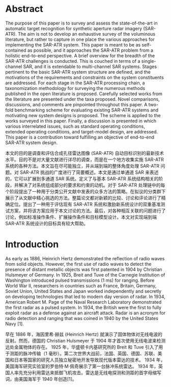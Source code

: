 # Abstract
The purpose of this paper is to survey and assess the state-of-the-art in automatic target recognition for synthetic aperture radar imagery (SAR-ATR). The aim is not to develop an exhaustive survey of the voluminous literature, but rather to capture in one place the various approaches for implementing the SAR-ATR system. This paper is meant to be as self-contained as possible, and it approaches the SAR-ATR problem from a holistic end-to-end perspective. A brief overview for the breadth of the SAR-ATR challenges is conducted. This is couched in terms of a single-channel SAR, and it is extendable to multi-channel SAR systems. Stages pertinent to the basic SAR-ATR system structure are defined, and the motivations of the requirements and constraints on the system constituents are addressed. For each stage in the SAR-ATR processing chain, a taxonomization methodology for surveying the numerous methods published in the open literature is proposed. Carefully selected works from the literature are presented under the taxa proposed. Novel comparisons, discussions, and comments are pinpointed throughout this paper. A two-fold benchmarking scheme for evaluating existing SAR-ATR systems and motivating new system designs is proposed. The scheme is applied to the works surveyed in this paper. Finally, a discussion is presented in which various interrelated issues, such as standard operating conditions, extended operating conditions, and target-model design, are addressed. This paper is a contribution toward fulfilling an objective of end-to-end SAR-ATR system design. 

本文的目的是调查和评估合成孔径雷达图像 (SAR-ATR) 自动目标识别的最新技术水平。目的不是对大量文献进行详尽的调查，而是在一个地方收集实施 SAR-ATR 系统的各种方法。本文旨在尽可能独立，并从端到端的整体角度处理 SAR-ATR 问题。对 SAR-ATR 挑战的广度进行了简要概述。本文是通过单通道 SAR 来表述的，它可以扩展到多通道 SAR 系统。定义了与基本 SAR-ATR 系统结构相关的阶段，并解决了对系统组成部分的要求和约束的动机。对于 SAR-ATR 处理链中的每个阶段提出了一种用于分类公开文献中发表的众多方法的策略。在拟议的分类群下展示了从文献中精心挑选的方法。整篇论文都对新颖的比较、讨论和评论进行了精确定位。提出了一种用于评估现有 SAR-ATR 系统和激励新系统设计的双重基准测试方案，并将该方案应用于本文讨论的方法。最后，对各种相互关联的问题进行了讨论，例如标准操作条件、扩展操作条件和目标模型设计。本文对实现端到端 SAR-ATR 系统设计的目标具有较大帮助。

# Introduction

As early as 1886, Heinrich Hertz demonstrated the reflection of radio waves from solid objects. However, the first use of radio waves to detect the presence of distant metallic objects was first patented in 1904 by Christian Hulsmeyer of Germany. In 1925, Breit and Tuve of the Carnegie Institution of Washington introduced pulsed transmissions (1 ms) for ranging. Before World War II, researchers in countries such as France, Britain, Germany, Soviet Union, United States and Japan worked independently and secretly on developing technologies that led to modern day version of radar. In 1934, American Robert M. Page of the Naval Research Laboratory demonstrated the first radar as a pulsed system. In 1934, the British were the first to fully exploit radar as a defense against  an aircraft attack. Radar is an acronym for radio detection and ranging that was coined in 1940 by the United States Navy [1]. 

早在 1886 年，海因里希·赫兹 (Heinrich Hertz) 就演示了固体物体对无线电波的反射。然而，德国的 Christian Hulsmeyer 于 1904 年才首次使用无线电波来检测远处金属物体的存在。 1925 年，华盛顿卡内基研究所的 Breit 和 Tuve 引入了用于测距的脉冲传输（1 毫秒）。第二次世界大战前，法国、英国、德国、苏联、美国和日本等国家的研究人员独立秘密地开发导致现代版本雷达的技术。 1934 年，美国海军研究实验室的罗伯特·M·佩奇展示了第一台脉冲系统雷达。 1934 年，英国人率先充分利用雷达来抵御飞机攻击。雷达是无线电探测和测距的首字母缩写词，由美国海军于 1940 年创造[1]。

